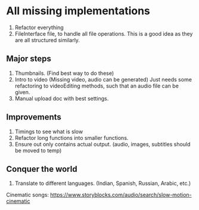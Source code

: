 


# All missing implementations
1. Refactor everything
2. FileInterface file, to handle all file operations. This is a good idea as they are all structured similarly.



## Major steps
1. Thumbnails. (Find best way to do these)
2. Intro to video (Missing video, audio can be generated)
Just needs some refactoring to videoEditing methods, such that an audio file can be given. 
3. Manual upload doc with best settings.

## Improvements
1. Timings to see what is slow
2. Refactor long functions into smaller functions. 
3. Ensure out only contains actual output. (audio, images, subtitles should be moved to temp)

## Conquer the world
1. Translate to different languages. (Indian, Spanish, Russian, Arabic, etc.)




Cinematic songs:
https://www.storyblocks.com/audio/search/slow-motion-cinematic


